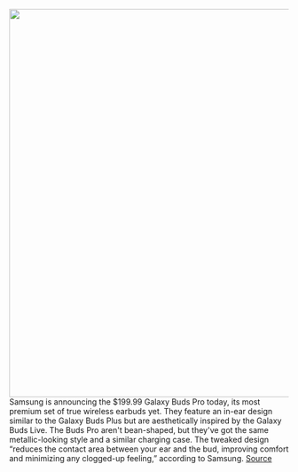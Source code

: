 <img src='https://cdn.vox-cdn.com/thumbor/mVCaScHdjUPdBFjnZ_UF7PEDaK0=/0x0:1682x1187/1200x800/filters:focal(707x460:975x728)/cdn.vox-cdn.com/uploads/chorus_image/image/68667032/BudsPro.0.jpg' width='700px' /><br/>
Samsung is announcing the $199.99 Galaxy Buds Pro today, its most premium set of true wireless earbuds yet. They feature an in-ear design similar to the Galaxy Buds Plus but are aesthetically inspired by the Galaxy Buds Live. The Buds Pro aren't bean-shaped, but they've got the same metallic-looking style and a similar charging case. The tweaked design “reduces the contact area between your ear and the bud, improving comfort and minimizing any clogged-up feeling,” according to Samsung.
<a href='https://www.theverge.com/2021/1/14/22228947/samsung-galaxy-buds-pro-price-release-date-unpacked'> Source <a/>